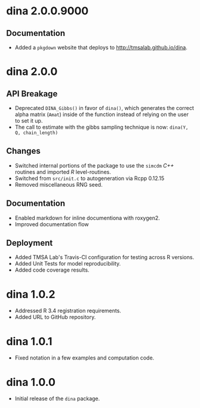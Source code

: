 # dina 2.0.0.9000

## Documentation

- Added a `pkgdown` website that deploys to <http://tmsalab.github.io/dina>.

# dina 2.0.0

## API Breakage

- Deprecated `DINA_Gibbs()` in favor of `dina()`, which generates the correct
  alpha matrix (`Amat`) inside of the function instead of relying on the user
  to set it up.
- The call to estimate with the gibbs sampling technique is now: `dina(Y, Q, chain_length)`

## Changes

- Switched internal portions of the package to use the `simcdm` _C++_ routines
  and imported _R_ level-routines.
- Switched from `src/init.c` to autogeneration via Rcpp 0.12.15
- Removed miscellaneous RNG seed. 

## Documentation

- Enabled markdown for inline documentiona with roxygen2.
- Improved documentation flow

## Deployment

- Added TMSA Lab's Travis-CI configuration for testing across R versions.
- Added Unit Tests for model reproducibility.
- Added code coverage results.

# dina 1.0.2

- Addressed R 3.4 registration requirements.
- Added URL to GitHub repository.

# dina 1.0.1

- Fixed notation in a few examples and computation code.

# dina 1.0.0

- Initial release of the `dina` package.
